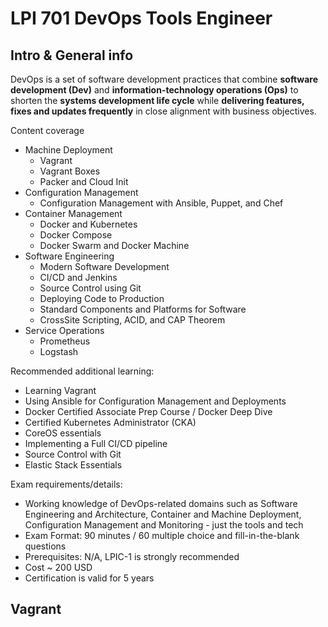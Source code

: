 # LPI 701 DevOps Tools Engineer

## Intro & General info

DevOps is a set of software development practices that combine **software development (Dev)** and **information-technology operations (Ops)** to shorten the **systems development life cycle** while **delivering features, fixes and updates frequently** in close alignment with business objectives.

Content coverage

- Machine Deployment
  - Vagrant
  - Vagrant Boxes
  - Packer and Cloud Init
- Configuration Management
  - Configuration Management with Ansible, Puppet, and Chef
- Container Management
  - Docker and Kubernetes
  - Docker Compose
  - Docker Swarm and Docker Machine
- Software Engineering
  - Modern Software Development
  - CI/CD and Jenkins
  - Source Control using Git
  - Deploying Code to Production
  - Standard Components and Platforms for Software
  - CrossSite Scripting, ACID, and CAP Theorem
- Service Operations
  - Prometheus
  - Logstash

Recommended additional learning:

- Learning Vagrant
- Using Ansible for Configuration Management and Deployments
- Docker Certified Associate Prep Course / Docker Deep Dive
- Certified Kubernetes Administrator (CKA)
- CoreOS essentials
- Implementing a Full CI/CD pipeline
- Source Control with Git
- Elastic Stack Essentials

Exam requirements/details:

- Working knowledge of DevOps-related domains such as Software Engineering and Architecture, Container and Machine Deployment, Configuration Management and Monitoring - just the tools and tech
- Exam Format: 90 minutes / 60 multiple choice and fill-in-the-blank questions
- Prerequisites: N/A, LPIC-1 is strongly recommended
- Cost ~ 200 USD
- Certification is valid for 5 years

## Vagrant
